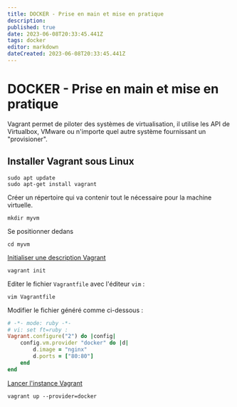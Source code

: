 ```yaml
---
title: DOCKER - Prise en main et mise en pratique
description: 
published: true
date: 2023-06-08T20:33:45.441Z
tags: docker
editor: markdown
dateCreated: 2023-06-08T20:33:45.441Z
---
```


# DOCKER - Prise en main et mise en pratique

Vagrant permet de piloter des systèmes de virtualisation, il utilise les API de Virtualbox, VMware ou n'importe quel autre système fournissant un "provisioner".

## Installer Vagrant sous Linux

```
sudo apt update
sudo apt-get install vagrant
```

Créer un répertoire qui va contenir tout le nécessaire pour la machine virtuelle.

```
mkdir myvm
```

Se positionner dedans

```
cd myvm
```

<u>Initialiser une description Vagrant</u> 

```
vagrant init
```

Editer le fichier `Vagrantfile` avec l'éditeur `vim` :

```
vim Vagrantfile
```

Modifier le fichier généré comme ci-dessous :

```ruby
# -*- mode: ruby -*-
# vi: set ft=ruby :
Vagrant.configure("2") do |config|
    config.vm.provider "docker" do |d|
        d.image = "nginx"
        d.ports = ["80:80"]
    end
end
```

<u>Lancer l'instance Vagrant</u>

```
vagrant up --provider=docker
```



